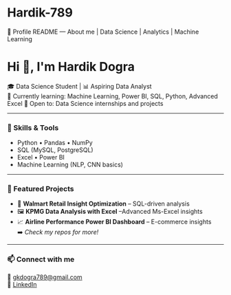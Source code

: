 # Hardik-789
👋 Profile README — About me  | Data Science | Analytics | Machine Learning
# Hi 👋, I'm Hardik Dogra

🎓 Data Science Student | 📊 Aspiring Data Analyst  
🌱 Currently learning: Machine Learning, Power BI, SQL, Python, Advanced Excel 
🤝 Open to: Data Science internships and projects  

---

### 🔧 Skills & Tools
- Python • Pandas • NumPy  
- SQL (MySQL, PostgreSQL)  
- Excel • Power BI  
- Machine Learning (NLP, CNN basics)

---

### 📌 Featured Projects
- 🧠 **Walmart Retail Insight Optimization** – SQL-driven analysis 
- 🖼️ **KPMG Data Analysis with Excel** –Advanced Ms-Excel insights 
- 📈 **Airline Performance Power BI  Dashboard** – E-commerce insights  
➡️ *Check my repos for more!*

---

### 📫 Connect with me
📧 gkdogra789@gmail.com  
🔗 [LinkedIn](https://www.linkedin.com/in/hardik-dogra-05a1791b9/)
